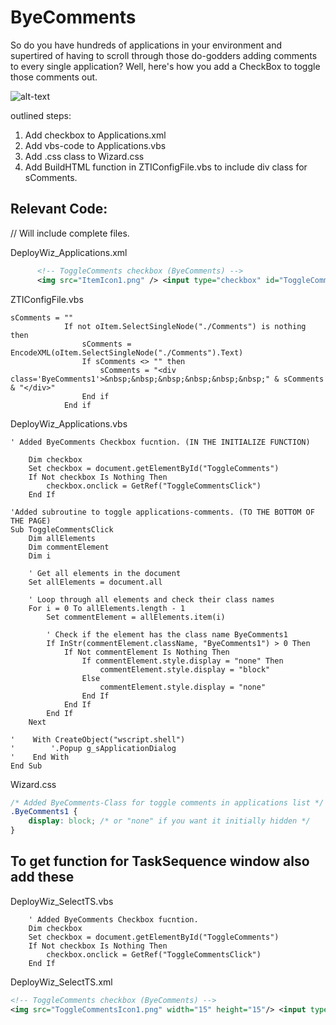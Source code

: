 # ByeComments

So do you have hundreds of applications in your environment and supertired of having to scroll through those do-godders adding comments to every single application?
Well, here's how you add a CheckBox to toggle those comments out.


![alt-text](https://github.com/jockemedlinux/SoftwareDeployment/blob/master/Microsoft%20Deployment%20Toolkit/guides/ByeComments/byecomments.gif?raw=true)

outlined steps:

1. Add checkbox to Applications.xml
2. Add vbs-code to Applications.vbs
3. Add .css class to Wizard.css
4. Add BuildHTML function in ZTIConfigFile.vbs to include div class for sComments.



## Relevant Code:
// Will include complete files.

DeployWiz_Applications.xml
```xml
	  <!-- ToggleComments checkbox (ByeComments) -->
	  <img src="ItemIcon1.png" /> <input type="checkbox" id="ToggleComments" name="ToggleComments" value="ToggleComments" /> Check this box to toggle comments(!)
```

ZTIConfigFile.vbs
```vbs
sComments = ""
			If not oItem.SelectSingleNode("./Comments") is nothing then
				sComments = EncodeXML(oItem.SelectSingleNode("./Comments").Text)
				If sComments <> "" then
					sComments = "<div class='ByeComments1'>&nbsp;&nbsp;&nbsp;&nbsp;&nbsp;&nbsp;" & sComments & "</div>"
				End if
			End if
```

DeployWiz_Applications.vbs
```vbs
' Added ByeComments Checkbox fucntion. (IN THE INITIALIZE FUNCTION)

	Dim checkbox
	Set checkbox = document.getElementById("ToggleComments")
	If Not checkbox Is Nothing Then
	    checkbox.onclick = GetRef("ToggleCommentsClick")
	End If

'Added subroutine to toggle applications-comments. (TO THE BOTTOM OF THE PAGE)
Sub ToggleCommentsClick
    Dim allElements
    Dim commentElement
    Dim i

    ' Get all elements in the document
    Set allElements = document.all
    
    ' Loop through all elements and check their class names
    For i = 0 To allElements.length - 1
        Set commentElement = allElements.item(i)
        
        ' Check if the element has the class name ByeComments1
        If InStr(commentElement.className, "ByeComments1") > 0 Then
            If Not commentElement Is Nothing Then
                If commentElement.style.display = "none" Then
                    commentElement.style.display = "block"
                Else
                    commentElement.style.display = "none"
                End If
            End If
        End If
    Next
    
'    With CreateObject("wscript.shell")
'        '.Popup g_sApplicationDialog
'    End With
End Sub
```

Wizard.css
```css
/* Added ByeComments-Class for toggle comments in applications list */
.ByeComments1 {
	display: block; /* or "none" if you want it initially hidden */
}
```


## To get function for TaskSequence window also add these

DeployWiz_SelectTS.vbs
```vbs
	' Added ByeComments Checkbox fucntion.
	Dim checkbox
	Set checkbox = document.getElementById("ToggleComments")
	If Not checkbox Is Nothing Then
	    checkbox.onclick = GetRef("ToggleCommentsClick")
	End If
```

DeployWiz_SelectTS.xml
```xml
<!-- ToggleComments checkbox (ByeComments) -->
<img src="ToggleCommentsIcon1.png" width="15" height="15"/> <input type="checkbox" id="ToggleComments" name="ToggleComments" value="ToggleComments" /> Check this box to toggle comments. </br>
```